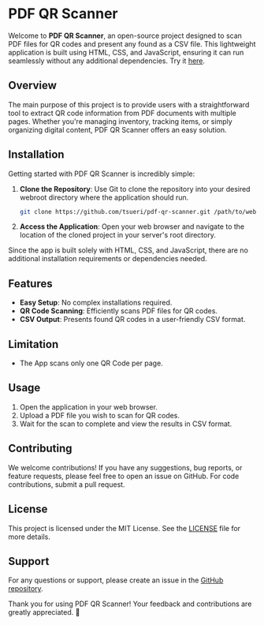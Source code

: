 # PDF QR Scanner

Welcome to **PDF QR Scanner**, an open-source project designed to scan PDF files for QR codes and present any found as a CSV file. This lightweight application is built using HTML, CSS, and JavaScript, ensuring it can run seamlessly without any additional dependencies. Try it [here](https://qrscan.campa.tools/).

## Overview

The main purpose of this project is to provide users with a straightforward tool to extract QR code information from PDF documents with multiple pages. Whether you're managing inventory, tracking items, or simply organizing digital content, PDF QR Scanner offers an easy solution.

## Installation

Getting started with PDF QR Scanner is incredibly simple:

1. **Clone the Repository**: Use Git to clone the repository into your desired webroot directory where the application should run.
   ```bash
   git clone https://github.com/tsueri/pdf-qr-scanner.git /path/to/webroot
   ```

2. **Access the Application**: Open your web browser and navigate to the location of the cloned project in your server's root directory.

Since the app is built solely with HTML, CSS, and JavaScript, there are no additional installation requirements or dependencies needed.

## Features

- **Easy Setup**: No complex installations required.
- **QR Code Scanning**: Efficiently scans PDF files for QR codes.
- **CSV Output**: Presents found QR codes in a user-friendly CSV format.

## Limitation

- The App scans only one QR Code per page.

## Usage

1. Open the application in your web browser.
2. Upload a PDF file you wish to scan for QR codes.
3. Wait for the scan to complete and view the results in CSV format.

## Contributing

We welcome contributions! If you have any suggestions, bug reports, or feature requests, please feel free to open an issue on GitHub. For code contributions, submit a pull request.

## License

This project is licensed under the MIT License. See the [LICENSE](https://github.com/tsueri/pdf-qr-scanner/blob/main/LICENSE) file for more details.

## Support

For any questions or support, please create an issue in the [GitHub repository](https://github.com/tsueri/pdf-qr-scanner/issues).

Thank you for using PDF QR Scanner! Your feedback and contributions are greatly appreciated. 🚀